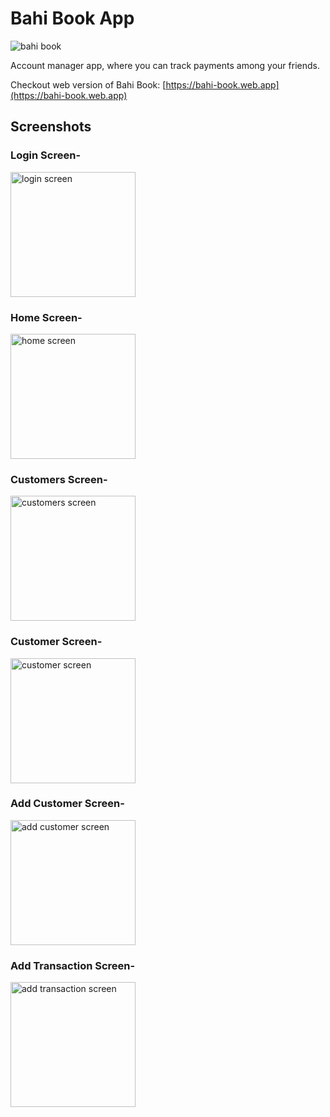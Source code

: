 # Bahi Book App

![bahi book](https://firebasestorage.googleapis.com/v0/b/bahi-book.appspot.com/o/icon.png?alt=media&token=13344b24-3410-4047-957a-e6447432c4e7)

Account manager app, where you can track payments among your friends.

Checkout web version of Bahi Book: [https://bahi-book.web.app](https://bahi-book.web.app)

## Screenshots

### Login Screen-

<img src="https://firebasestorage.googleapis.com/v0/b/bahi-book.appspot.com/o/screenshots%2FIMG_20210126_214925.jpg?alt=media&token=904d36ef-fb2b-46f7-ba73-d1722c2a962e" alt="login screen" width="200"/>

### Home Screen-

<img src="https://firebasestorage.googleapis.com/v0/b/bahi-book.appspot.com/o/screenshots%2FIMG_20210126_214805.jpg?alt=media&token=932e7913-68db-4538-9386-28da71d99865" alt="home screen" width="200"/>

### Customers Screen-

<img src="https://firebasestorage.googleapis.com/v0/b/bahi-book.appspot.com/o/screenshots%2FIMG_20210126_214903.jpg?alt=media&token=50784295-92e6-49e4-b2d1-698edf124e0d" alt="customers screen" width="200"/>

### Customer Screen-

<img src="https://firebasestorage.googleapis.com/v0/b/bahi-book.appspot.com/o/screenshots%2FIMG_20210126_214849.jpg?alt=media&token=597a2444-11f1-4ba9-bcb9-2bb402e631f7" alt="customer screen" width="200"/>

### Add Customer Screen-

<img src="https://firebasestorage.googleapis.com/v0/b/bahi-book.appspot.com/o/screenshots%2FIMG_20210126_214833.jpg?alt=media&token=cad5461a-d158-4148-a501-1538a2d44b9f" alt="add customer screen" width="200"/>

### Add Transaction Screen-

<img src="https://firebasestorage.googleapis.com/v0/b/bahi-book.appspot.com/o/screenshots%2FIMG_20210126_214913.jpg?alt=media&token=067cfa6e-02ce-40ca-8891-08074bc4a9a4" alt="add transaction screen" width="200"/>
